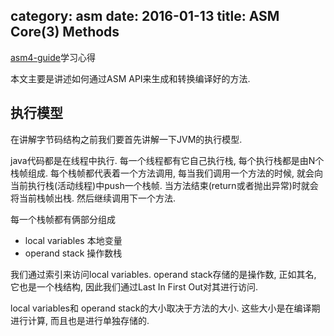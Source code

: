 category: asm
date: 2016-01-13
title: ASM Core(3) Methods
---
[asm4-guide](http://download.forge.objectweb.org/asm/asm4-guide.pdf)学习心得
 
本文主要是讲述如何通过ASM API来生成和转换编译好的方法.

## 执行模型
在讲解字节码结构之前我们要首先讲解一下JVM的执行模型. 

java代码都是在线程中执行. 每一个线程都有它自己执行栈, 每个执行栈都是由N个栈帧组成. 每个栈帧都代表着一个方法调用, 每当我们调用一个方法的时候, 就会向当前执行栈(活动线程)中push一个栈帧. 当方法结束(return或者抛出异常)时就会将当前栈帧出栈. 然后继续调用下一个方法.

每一个栈帧都有俩部分组成
*  local variables 本地变量
*  operand stack  操作数栈

我们通过索引来访问local variables. operand stack存储的是操作数, 正如其名, 它也是一个栈结构, 因此我们通过Last In First Out对其进行访问. 

local variables和 operand stack的大小取决于方法的大小. 这些大小是在编译期进行计算, 而且也是进行单独存储的. 